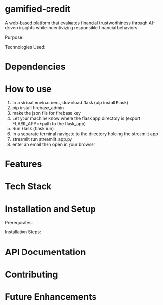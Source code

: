 # gamified-credit
A web-based platform that evaluates financial trustworthiness through AI-driven insights while incentivizing responsible financial behaviors.

Purpose:

Technologies Used:

# Dependencies

# How to use
1. In a virtual environment, download flask (pip install Flask)
2. pip install firebase_admin
3. make the json file for firebase key
4. Let your machine know where the flask app directory is (export FLASK_APP=*path to the flask_app)
5. Run Flask (flask run)
6. In a separate terminal navigate to the directory holding the streamlit app
7. streamlit run streamlit_app.py
8. enter an email then open in your browser

# Features

# Tech Stack

# Installation and Setup
Prerequisites:

Installation Steps:

# API Documentation

# Contributing

# Future Enhancements
